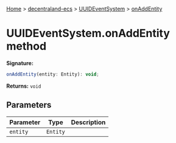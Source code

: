 [Home](./index) &gt; [decentraland-ecs](./decentraland-ecs.md) &gt; [UUIDEventSystem](./decentraland-ecs.uuideventsystem.md) &gt; [onAddEntity](./decentraland-ecs.uuideventsystem.onaddentity.md)

# UUIDEventSystem.onAddEntity method


**Signature:**
```javascript
onAddEntity(entity: Entity): void;
```
**Returns:** `void`

## Parameters

|  Parameter | Type | Description |
|  --- | --- | --- |
|  `entity` | `Entity` |  |

